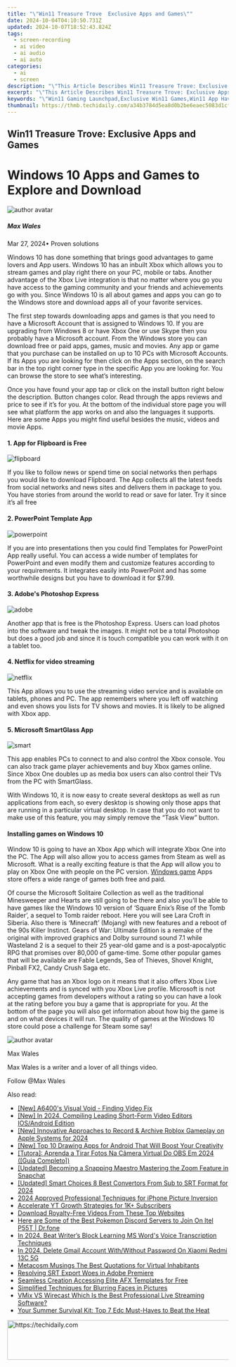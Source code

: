 ```yaml
---
title: "\"Win11 Treasure Trove  Exclusive Apps and Games\""
date: 2024-10-04T04:10:50.731Z
updated: 2024-10-07T18:52:43.824Z
tags: 
  - screen-recording
  - ai video
  - ai audio
  - ai auto
categories: 
  - ai
  - screen
description: "\"This Article Describes Win11 Treasure Trove: Exclusive Apps and Games\""
excerpt: "\"This Article Describes Win11 Treasure Trove: Exclusive Apps and Games\""
keywords: "\"Win11 Gaming Launchpad,Exclusive Win11 Games,Win11 App Haven,Free Win11 Titles,Win11 Secrets: Games,Win11 Unlocked Games,Win11 Exclusive Software\""
thumbnail: https://thmb.techidaily.com/a34b3784d5ea8d0b2be6eaec5083d1cf0c7c6de5e3aae650ea39b1f4ae6fa12f.jpg
---
```


## Win11 Treasure Trove: Exclusive Apps and Games

# Windows 10 Apps and Games to Explore and Download

![author avatar](https://images.wondershare.com/filmora/article-images/max-wales-author.jpg)

##### Max Wales

 Mar 27, 2024• Proven solutions

Windows 10 has done something that brings good advantages to game lovers and App users. Windows 10 has an inbuilt Xbox which allows you to stream games and play right there on your PC, mobile or tabs. Another advantage of the Xbox Live integration is that no matter where you go you have access to the gaming community and your friends and achievements go with you. Since Windows 10 is all about games and apps you can go to the Windows store and download apps all of your favorite services.

The first step towards downloading apps and games is that you need to have a Microsoft Account that is assigned to Windows 10\. If you are upgrading from Windows 8 or have Xbox One or use Skype then you probably have a Microsoft account. From the Windows store you can download free or paid apps, games, music and movies. Any app or game that you purchase can be installed on up to 10 PCs with Microsoft Accounts. If its Apps you are looking for then click on the Apps section, on the search bar in the top right corner type in the specific App you are looking for. You can browse the store to see what’s interesting.

Once you have found your app tap or click on the install button right below the description. Button changes color. Read through the apps reviews and price to see if it’s for you. At the bottom of the individual store page you will see what platform the app works on and also the languages it supports. Here are some Apps you might find useful besides the music, videos and movie Apps.

#### 1. App for Flipboard is Free

![flipboard](https://images.wondershare.com/filmora/article-images/flipboard.jpg)

If you like to follow news or spend time on social networks then perhaps you would like to download Flipboard. The App collects all the latest feeds from social networks and news sites and delivers them in package to you. You have stories from around the world to read or save for later. Try it since it’s all free

#### 2. PowerPoint Template App

![powerpoint](https://images.wondershare.com/filmora/article-images/powerpoint.jpg)

If you are into presentations then you could find Templates for PowerPoint App really useful. You can access a wide number of templates for PowerPoint and even modify them and customize features according to your requirements. It integrates easily into PowerPoint and has some worthwhile designs but you have to download it for $7.99.

#### 3. Adobe's Photoshop Express

![adobe](https://images.wondershare.com/filmora/article-images/adobe.png)

Another app that is free is the Photoshop Express. Users can load photos into the software and tweak the images. It might not be a total Photoshop but does a good job and since it is touch compatible you can work with it on a tablet too.

#### 4. Netflix for video streaming

![netflix](https://images.wondershare.com/filmora/article-images/netflix.jpg)

This App allows you to use the streaming video service and is available on tablets, phones and PC. The app remembers where you left off watching and even shows you lists for TV shows and movies. It is likely to be aligned with Xbox app.

#### 5. Microsoft SmartGlass App

![smart](https://images.wondershare.com/filmora/article-images/smart.jpg)

This app enables PCs to connect to and also control the Xbox console. You can also track game player achievements and buy Xbox games online. Since Xbox One doubles up as media box users can also control their TVs from the PC with SmartGlass.

With Windows 10, it is now easy to create several desktops as well as run applications from each, so every desktop is showing only those apps that are running in a particular virtual desktop. In case that you do not want to make use of this feature, you may simply remove the “Task View” button.

#### Installing games on Windows 10

Window 10 is going to have an Xbox App which will integrate Xbox One into the PC. The App will also allow you to access games from Steam as well as Microsoft. What is a really exciting feature is that the App will allow you to play on Xbox One with people on the PC version. [Windows game](https://tools.techidaily.com/wondershare/filmora/download/) Apps store offers a wide range of games both free and paid.

Of course the Microsoft Solitaire Collection as well as the traditional Minesweeper and Hearts are still going to be there and also you’ll be able to have games like the Windows 10 version of ‘Square Enix’s Rise of the Tomb Raider’, a sequel to Tomb raider reboot. Here you will see Lara Croft in Siberia. Also there is ‘Minecraft’ (Mojang) with new features and a reboot of the 90s Killer Instinct. Gears of War: Ultimate Edition is a remake of the original with improved graphics and Dolby surround sound 7.1 while Wasteland 2 is a sequel to their 25 year-old game and is a post-apocalyptic RPG that promises over 80,000 of game-time. Some other popular games that will be available are Fable Legends, Sea of Thieves, Shovel Knight, Pinball FX2, Candy Crush Saga etc.

Any game that has an Xbox logo on it means that it also offers Xbox Live achievements and is synced with you Xbox Live profile. Microsoft is not accepting games from developers without a rating so you can have a look at the rating before you buy a game that is appropriate for you. At the bottom of the page you will also get information about how big the game is and on what devices it will run. The quality of games at the Windows 10 store could pose a challenge for Steam some say!

![author avatar](https://images.wondershare.com/filmora/article-images/max-wales-author.jpg)

Max Wales

Max Wales is a writer and a lover of all things video.

Follow @Max Wales

<ins class="adsbygoogle"
      style="display:block"
      data-ad-client="ca-pub-7571918770474297"
      data-ad-slot="8358498916"
      data-ad-format="auto"
      data-full-width-responsive="true"></ins>

<span class="atpl-alsoreadstyle">Also read:</span>
<div><ul>
<li><a href="https://extra-hints.techidaily.com/new-a6400s-visual-void-finding-video-fix/"><u>[New] A6400's Visual Void - Finding Video Fix</u></a></li>
<li><a href="https://facebook-video-footage.techidaily.com/new-in-2024-compiling-leading-short-form-video-editors-iosandroid-edition/"><u>[New] In 2024, Compiling Leading Short-Form Video Editors IOS/Android Edition</u></a></li>
<li><a href="https://digital-screen-recording.techidaily.com/new-innovative-approaches-to-record-and-archive-roblox-gameplay-on-apple-systems-for-2024/"><u>[New] Innovative Approaches to Record & Archive Roblox Gameplay on Apple Systems for 2024</u></a></li>
<li><a href="https://extra-hints.techidaily.com/new-top-10-drawing-apps-for-android-that-will-boost-your-creativity/"><u>[New] Top 10 Drawing Apps for Android That Will Boost Your Creativity</u></a></li>
<li><a href="https://blog-min.techidaily.com/tutora-aprenda-a-tirar-fotos-na-camera-virtual-do-obs-em-2024-guia-completo/"><u>[Tutora]: Aprenda a Tirar Fotos Na Câmera Virtual Do OBS Em 2024 ([Guia Completo])</u></a></li>
<li><a href="https://extra-hints.techidaily.com/updated-becoming-a-snapping-maestro-mastering-the-zoom-feature-in-snapchat/"><u>[Updated] Becoming a Snapping Maestro Mastering the Zoom Feature in Snapchat</u></a></li>
<li><a href="https://fox-blue.techidaily.com/updated-smart-choices-8-best-convertors-from-sub-to-srt-format-for-2024/"><u>[Updated] Smart Choices 8 Best Convertors From Sub to SRT Format for 2024</u></a></li>
<li><a href="https://extra-guidance.techidaily.com/2024-approved-professional-techniques-for-iphone-picture-inversion/"><u>2024 Approved Professional Techniques for iPhone Picture Inversion</u></a></li>
<li><a href="https://youtube-web.techidaily.com/erate-yt-growth-strategies-for-1kplus-subscribers/"><u>Accelerate YT Growth Strategies for 1K+ Subscribers</u></a></li>
<li><a href="https://smart-video-creator.techidaily.com/download-royalty-free-videos-from-these-top-websites/"><u>Download Royalty-Free Videos From These Top Websites</u></a></li>
<li><a href="https://android-pokemon-go.techidaily.com/here-are-some-of-the-best-pokemon-discord-servers-to-join-on-itel-p55t-drfone-by-drfone-virtual-android/"><u>Here are Some of the Best Pokemon Discord Servers to Join On Itel P55T | Dr.fone</u></a></li>
<li><a href="https://extra-hints.techidaily.com/in-2024-beat-writers-block-learning-ms-words-voice-transcription-techniques/"><u>In 2024, Beat Writer’s Block Learning MS Word's Voice Transcription Techniques</u></a></li>
<li><a href="https://unlock-android.techidaily.com/in-2024-delete-gmail-account-withwithout-password-on-xiaomi-redmi-13c-5g-by-drfone-android/"><u>In 2024, Delete Gmail Account With/Without Password On Xiaomi Redmi 13C 5G</u></a></li>
<li><a href="https://extra-hints.techidaily.com/metacosm-musings-the-best-quotations-for-virtual-inhabitants/"><u>Metacosm Musings The Best Quotations for Virtual Inhabitants</u></a></li>
<li><a href="https://extra-hints.techidaily.com/resolving-srt-export-woes-in-adobe-premiere/"><u>Resolving SRT Export Woes in Adobe Premiere</u></a></li>
<li><a href="https://extra-hints.techidaily.com/seamless-creation-accessing-elite-afx-templates-for-free/"><u>Seamless Creation Accessing Elite AFX Templates for Free</u></a></li>
<li><a href="https://extra-hints.techidaily.com/simplified-techniques-for-blurring-faces-in-pictures/"><u>Simplified Techniques for Blurring Faces in Pictures</u></a></li>
<li><a href="https://extra-hints.techidaily.com/vmix-vs-wirecast-which-is-the-best-professional-live-streaming-software/"><u>VMix VS Wirecast Which Is the Best Professional Live Streaming Software?</u></a></li>
<li><a href="https://tech-renaissance.techidaily.com/your-summer-survival-kit-top-7-edc-must-haves-to-beat-the-heat/"><u>Your Summer Survival Kit: Top 7 Edc Must-Haves to Beat the Heat</u></a></li>
</ul></div>

<!-- affiliate ads begin -->
<a href="https://laganoo.pxf.io/c/5597632/1484944/16446" target="_top" id="1484944">
  <img src="//a.impactradius-go.com/display-ad/16446-1484944" border="0" alt="https://techidaily.com" width="728" height="90"/>
</a>
<img height="0" width="0" src="https://laganoo.pxf.io/i/5597632/1484944/16446" style="position:absolute;visibility:hidden;" border="0" />
<!-- affiliate ads end -->

